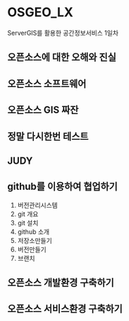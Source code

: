 # OSGEO_LX
ServerGIS를 활용한 공간정보서비스 1일차


## 오픈소스에 대한 오해와 진실

## 오픈소스 소프트웨어

## 오픈소스 GIS 짜잔

## 정말 다시한번 테스트

## JUDY

## github를 이용하여 협업하기
1. 버전관리시스템
2. git 개요
3. git 설치
4. github 소개
5. 저장소만들기
6. 버전만들기
7. 브랜치

## 오픈소스 개발환경 구축하기
## 오픈소스 서비스환경 구축하기
